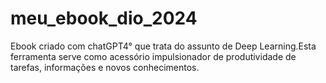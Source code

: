 # meu_ebook_dio_2024
Ebook criado com chatGPT4° que trata do assunto de Deep Learning.Esta ferramenta serve como acessório impulsionador de produtividade de tarefas, informações e novos conhecimentos.
